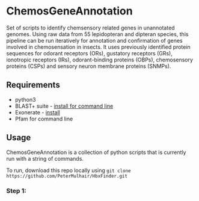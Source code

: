# ChemosGeneAnnotation

Set of scripts to identify chemsensory related genes in unannotated genomes. Using raw data from 55 lepidopteran and dipteran species, this pipeline can be run iteratively for annotation and confirmation of genes involved in chemosensation in insects. It uses previously identified protein sequences for odorant receptors (ORs), gustatory receptors (GRs), ionotropic receptors (IRs), odorant-binding proteins (OBPs), chemosensory proteins (CSPs) and sensory neuron membrane proteins (SNMPs).

## Requirements

* python3
* BLAST+ suite - [install for command line](https://www.ncbi.nlm.nih.gov/books/NBK279671/)
* Exonerate - [install](https://www.ebi.ac.uk/about/vertebrate-genomics/software/exonerate)
* Pfam for command line

## Usage

ChemosGeneAnnotation is a collection of python scripts that is currently run with a string of commands.

To run, download this repo locally using `git clone https://github.com/PeterMulhair/HbxFinder.git`

### Step 1: 